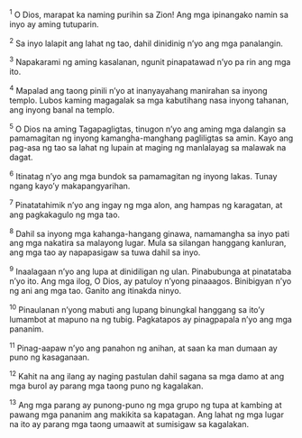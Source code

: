 <sup>1</sup>
O Dios, marapat ka naming purihin sa Zion! Ang mga ipinangako namin sa inyo ay aming tutuparin. 

<sup>2</sup>
Sa inyo lalapit ang lahat ng tao, dahil dinidinig nʼyo ang mga panalangin. 

<sup>3</sup>
Napakarami ng aming kasalanan, ngunit pinapatawad nʼyo pa rin ang mga ito. 

<sup>4</sup>
Mapalad ang taong pinili nʼyo at inanyayahang manirahan sa inyong templo. Lubos kaming magagalak sa mga kabutihang nasa inyong tahanan, ang inyong banal na templo. 

<sup>5</sup>
O Dios na aming Tagapagligtas, tinugon nʼyo ang aming mga dalangin sa pamamagitan ng inyong kamangha-manghang pagliligtas sa amin. Kayo ang pag-asa ng tao sa lahat ng lupain at maging ng manlalayag sa malawak na dagat. 

<sup>6</sup>
Itinatag nʼyo ang mga bundok sa pamamagitan ng inyong lakas. Tunay ngang kayoʼy makapangyarihan. 

<sup>7</sup>
Pinatatahimik nʼyo ang ingay ng mga alon, ang hampas ng karagatan, at ang pagkakagulo ng mga tao. 

<sup>8</sup>
Dahil sa inyong mga kahanga-hangang ginawa, namamangha sa inyo pati ang mga nakatira sa malayong lugar. Mula sa silangan hanggang kanluran, ang mga tao ay napapasigaw sa tuwa dahil sa inyo. 

<sup>9</sup>
Inaalagaan nʼyo ang lupa at dinidiligan ng ulan. Pinabubunga at pinatataba nʼyo ito. Ang mga ilog, O Dios, ay patuloy nʼyong pinaaagos. Binibigyan nʼyo ng ani ang mga tao. Ganito ang itinakda ninyo. 

<sup>10</sup>
Pinaulanan nʼyong mabuti ang lupang binungkal hanggang sa itoʼy lumambot at mapuno na ng tubig. Pagkatapos ay pinagpapala nʼyo ang mga pananim. 

<sup>11</sup>
Pinag-aapaw nʼyo ang panahon ng anihan, at saan ka man dumaan ay puno ng kasaganaan. 

<sup>12</sup>
Kahit na ang ilang ay naging pastulan dahil sagana sa mga damo at ang mga burol ay parang mga taong puno ng kagalakan. 

<sup>13</sup>
Ang mga parang ay punong-puno ng mga grupo ng tupa at kambing at pawang mga pananim ang makikita sa kapatagan. Ang lahat ng mga lugar na ito ay parang mga taong umaawit at sumisigaw sa kagalakan.